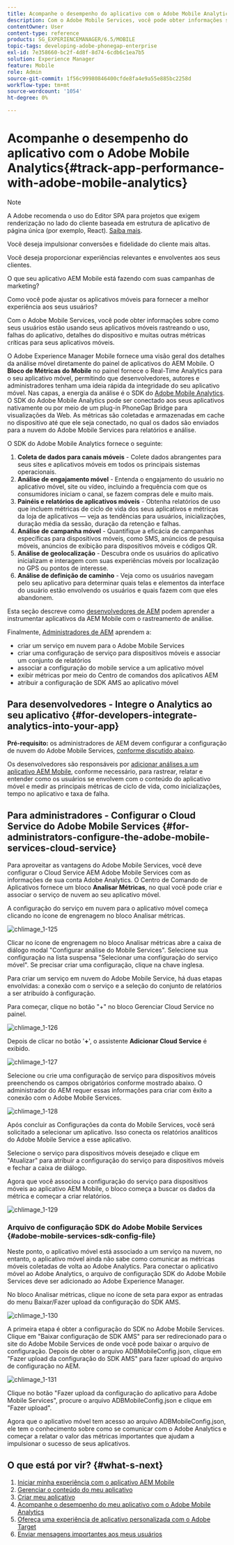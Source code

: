 ```yaml
---
title: Acompanhe o desempenho do aplicativo com o Adobe Mobile Analytics
description: Com o Adobe Mobile Services, você pode obter informações sobre como seus usuários estão usando seus aplicativos móveis rastreando o uso, falhas do aplicativo, detalhes do dispositivo e muitas outras métricas críticas para seus aplicativos móveis. Siga esta página para saber mais.
contentOwner: User
content-type: reference
products: SG_EXPERIENCEMANAGER/6.5/MOBILE
topic-tags: developing-adobe-phonegap-enterprise
exl-id: 7e358660-bc2f-4d8f-8d74-6cdb6c1ea7b5
solution: Experience Manager
feature: Mobile
role: Admin
source-git-commit: 1f56c99980846400cfde8fa4e9a55e885bc2258d
workflow-type: tm+mt
source-wordcount: '1054'
ht-degree: 0%

---
```


# Acompanhe o desempenho do aplicativo com o Adobe Mobile Analytics{#track-app-performance-with-adobe-mobile-analytics}

>[!NOTE]
>
>A Adobe recomenda o uso do Editor SPA para projetos que exigem renderização no lado do cliente baseada em estrutura de aplicativo de página única (por exemplo, React). [Saiba mais](/help/sites-developing/spa-overview.md).

Você deseja impulsionar conversões e fidelidade do cliente mais altas.

Você deseja proporcionar experiências relevantes e envolventes aos seus clientes.

O que seu aplicativo AEM Mobile está fazendo com suas campanhas de marketing?

Como você pode ajustar os aplicativos móveis para fornecer a melhor experiência aos seus usuários?

Com o Adobe Mobile Services, você pode obter informações sobre como seus usuários estão usando seus aplicativos móveis rastreando o uso, falhas do aplicativo, detalhes do dispositivo e muitas outras métricas críticas para seus aplicativos móveis.

O Adobe Experience Manager Mobile fornece uma visão geral dos detalhes da análise móvel diretamente do painel de aplicativos do AEM Mobile. O **Bloco de Métricas do Mobile** no painel fornece o Real-Time Analytics para o seu aplicativo móvel, permitindo que desenvolvedores, autores e administradores tenham uma ideia rápida da integridade do seu aplicativo móvel. Nas capas, a energia da análise é o SDK do [Adobe Mobile Analytics](https://business.adobe.com/products/analytics/mobile-marketing.html). O SDK do Adobe Mobile Analytics pode ser conectado aos seus aplicativos nativamente ou por meio de um plug-in PhoneGap Bridge para visualizações da Web. As métricas são coletadas e armazenadas em cache no dispositivo até que ele seja conectado, no qual os dados são enviados para a nuvem do Adobe Mobile Services para relatórios e análise.

O SDK do Adobe Mobile Analytics fornece o seguinte:

1. **Coleta de dados para canais móveis** - Colete dados abrangentes para seus sites e aplicativos móveis em todos os principais sistemas operacionais.
1. **Análise de engajamento móvel** - Entenda o engajamento do usuário no aplicativo móvel, site ou vídeo, incluindo a frequência com que os consumidores iniciam o canal, se fazem compras dele e muito mais.
1. **Painéis e relatórios de aplicativos móveis** - Obtenha relatórios de uso que incluem métricas de ciclo de vida dos seus aplicativos e métricas da loja de aplicativos — veja as tendências para usuários, inicializações, duração média da sessão, duração da retenção e falhas.
1. **Análise de campanha móvel** - Quantifique a eficácia de campanhas específicas para dispositivos móveis, como SMS, anúncios de pesquisa móveis, anúncios de exibição para dispositivos móveis e códigos QR.
1. **Análise de geolocalização** - Descubra onde os usuários do aplicativo inicializam e interagem com suas experiências móveis por localização no GPS ou pontos de interesse.
1. **Análise de definição de caminho** - Veja como os usuários navegam pelo seu aplicativo para determinar quais telas e elementos da interface do usuário estão envolvendo os usuários e quais fazem com que eles abandonem.

Esta seção descreve como [desenvolvedores de AEM](#developers) podem aprender a instrumentar aplicativos da AEM Mobile com o rastreamento de análise.

Finalmente, [Administradores de AEM](#administrators) aprendem a:

* criar um serviço em nuvem para o Adobe Mobile Services
* criar uma configuração de serviço para dispositivos móveis e associar um conjunto de relatórios
* associar a configuração do mobile service a um aplicativo móvel
* exibir métricas por meio do Centro de comandos dos aplicativos AEM
* atribuir a configuração de SDK AMS ao aplicativo móvel

## Para desenvolvedores - Integre o Analytics ao seu aplicativo {#for-developers-integrate-analytics-into-your-app}

**Pré-requisito:** os administradores de AEM devem configurar a configuração de nuvem do Adobe Mobile Services, [conforme discutido abaixo](#amscloudserviceconfig).

Os desenvolvedores são responsáveis por [adicionar análises a um aplicativo AEM Mobile](/help/mobile/phonegap-add-analytics-to-apps.md), conforme necessário, para rastrear, relatar e entender como os usuários se envolvem com o conteúdo do aplicativo móvel e medir as principais métricas de ciclo de vida, como inicializações, tempo no aplicativo e taxa de falha.

## Para administradores - Configurar o Cloud Service do Adobe Mobile Services {#for-administrators-configure-the-adobe-mobile-services-cloud-service}

Para aproveitar as vantagens do Adobe Mobile Services, você deve configurar o Cloud Service AEM Adobe Mobile Services com as informações de sua conta Adobe Analytics. O Centro de Comando de Aplicativos fornece um bloco **Analisar Métricas**, no qual você pode criar e associar o serviço de nuvem ao seu aplicativo móvel.

A configuração do serviço em nuvem para o aplicativo móvel começa clicando no ícone de engrenagem no bloco Analisar métricas.

![chlimage_1-125](assets/chlimage_1-125.png)

Clicar no ícone de engrenagem no bloco Analisar métricas abre a caixa de diálogo modal &quot;Configurar análise do Mobile Services&quot;. Selecione sua configuração na lista suspensa &quot;Selecionar uma configuração do serviço móvel&quot;. Se precisar criar uma configuração, clique na chave inglesa.

Para criar um serviço em nuvem do Adobe Mobile Service, há duas etapas envolvidas: a conexão com o serviço e a seleção do conjunto de relatórios a ser atribuído à configuração.

Para começar, clique no botão &quot;+&quot; no bloco Gerenciar Cloud Service no painel.

![chlimage_1-126](assets/chlimage_1-126.png)

Depois de clicar no botão &#39;**+**&#39;, o assistente **Adicionar Cloud Service** é exibido.

![chlimage_1-127](assets/chlimage_1-127.png)

Selecione ou crie uma configuração de serviço para dispositivos móveis preenchendo os campos obrigatórios conforme mostrado abaixo. O administrador do AEM requer essas informações para criar com êxito a conexão com o Adobe Mobile Services.

![chlimage_1-128](assets/chlimage_1-128.png)

Após concluir as Configurações da conta do Mobile Services, você será solicitado a selecionar um aplicativo. Isso conecta os relatórios analíticos do Adobe Mobile Service a esse aplicativo.

Selecione o serviço para dispositivos móveis desejado e clique em &quot;Atualizar&quot; para atribuir a configuração do serviço para dispositivos móveis e fechar a caixa de diálogo.

Agora que você associou a configuração do serviço para dispositivos móveis ao aplicativo AEM Mobile, o bloco começa a buscar os dados da métrica e começar a criar relatórios.

![chlimage_1-129](assets/chlimage_1-129.png)

### Arquivo de configuração SDK do Adobe Mobile Services {#adobe-mobile-services-sdk-config-file}

Neste ponto, o aplicativo móvel está associado a um serviço na nuvem, no entanto, o aplicativo móvel ainda não sabe como comunicar as métricas móveis coletadas de volta ao Adobe Analytics. Para conectar o aplicativo móvel ao Adobe Analytics, o arquivo de configuração SDK do Adobe Mobile Services deve ser adicionado ao Adobe Experience Manager.

No bloco Analisar métricas, clique no ícone de seta para expor as entradas do menu Baixar/Fazer upload da configuração do SDK AMS.

![chlimage_1-130](assets/chlimage_1-130.png)

A primeira etapa é obter a configuração do SDK no Adobe Mobile Services. Clique em &quot;Baixar configuração de SDK AMS&quot; para ser redirecionado para o site do Adobe Mobile Services de onde você pode baixar o arquivo de configuração. Depois de obter o arquivo ADBMobileConfig.json, clique em &quot;Fazer upload da configuração do SDK AMS&quot; para fazer upload do arquivo de configuração no AEM.

![chlimage_1-131](assets/chlimage_1-131.png)

Clique no botão &quot;Fazer upload da configuração do aplicativo para Adobe Mobile Services&quot;, procure o arquivo ADBMobileConfig.json e clique em &quot;Fazer upload&quot;.

Agora que o aplicativo móvel tem acesso ao arquivo ADBMobileConfig.json, ele tem o conhecimento sobre como se comunicar com o Adobe Analytics e começar a relatar o valor das métricas importantes que ajudam a impulsionar o sucesso de seus aplicativos.

## O que está por vir? {#what-s-next}

1. [Iniciar minha experiência com o aplicativo AEM Mobile](/help/mobile/starting-aem-phonegap-app.md)
1. [Gerenciar o conteúdo do meu aplicativo](/help/mobile/phonegap-manage-app-content.md)
1. [Criar meu aplicativo](/help/mobile/building-app-mobile-phonegap.md)
1. [Acompanhe o desempenho do meu aplicativo com o Adobe Mobile Analytics](/help/mobile/phonegap-intro-to-app-analytics.md)
1. [Ofereça uma experiência de aplicativo personalizada com o Adobe Target](/help/mobile/phonegap-aem-mobile-content-personalization.md)
1. [Enviar mensagens importantes aos meus usuários](/help/mobile/phonegap-push-notifications.md)
